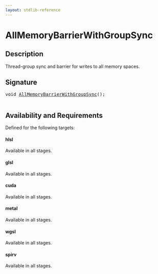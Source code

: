 ```yaml
---
layout: stdlib-reference
---
```


# AllMemoryBarrierWithGroupSync

## Description

Thread-group sync and barrier for writes to all memory spaces.




## Signature 

<pre>
<span class="code_keyword">void</span> <a href="allmemorybarrierwithgroupsync-039gkp">AllMemoryBarrierWithGroupSync</a>();

</pre>

## Availability and Requirements

Defined for the following targets:

#### hlsl
Available in all stages.

#### glsl
Available in all stages.

#### cuda
Available in all stages.

#### metal
Available in all stages.

#### wgsl
Available in all stages.

#### spirv
Available in all stages.



